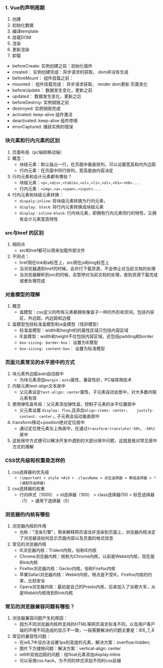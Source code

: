 ### 1. Vue的声明周期

1. 创建
2. 初始化数据
3. 编译template
4. 挂载DOM
5. 渲染
6. 更新渲染
7. 卸载

- beforeCreate: 实例创建之前：初始化插件
- created： 实例创建完成：异步请求的获取， dom并没有生成
- beforeMount： 组件挂载之前： 
- mounted： 组件挂载完成： 异步请求获取， render dom更新 页面变化
- beforeUpdate： 数据发生变化，更新之前
- updated： 数据发生变化，更新之后
- beforeDestroy: 实例销毁之前
- destroyed: 实例销毁完成
- activated: keep-alive 组件激活
- deactivated: keep-alive 组件停用
- errorCaptured: 捕获实例的错误


### 块元素和行内元素的区别

1. 页面布局（pc端和移动端）
2. 概念：
    - 块级元素：默认独占一行，在页面中垂直排列，可以设置宽高和内外边距
    - 行内元素：在页面中同行排列，宽高是由内容决定
3. 行内元素和会计元素都有哪些？
    - 块级元素：`<p>,<div>,<table>,<ul>,<li>,<ol>,<h1>~<h6>....`
    - 行内元素：`<img>,<a>,<span>,<input>....`
4. 行内元素和块级元素转换：
    - `dispaly:inline`: 将块级元素转换为行内元素，
    - `display: block`: 将行内元素转换成块级元素
    - `display：inline-block`: 行内块元素，即拥有行内元素同行的特性，又拥有会计元素宽高特性
   
### src与href 的区别

1. 相同点
    - src和href都可以用来加载外部文件
2. 不同点：
    - href用在link和a标签上，src用在js和img标签上
    - 当浏览器遇到href的时候，会并行下载资源，不会停止对当前文档的处理
    - 当浏览器解析到src的时候，会暂停对当前文档的处理，直到资源下载完成或者处理完成
   
### 对盒模型的理解

1. 概念
    - 盒模型：css定义的所有元素都拥有像盒子一样的外形和空间，包括内容区，外边距，内边距和边框
2. 盒模型包括标准盒模型和ie盒模型（怪异模型）
    - 标准盒模型：width和height的的属性区域只包括内容区域
    - IE盒模型：width和height不仅包括内容区域，还包括padding和border
    - `box-sizing: border-box`： 设置为IE模型
    - `box-sizing: content-box`： 设置为标准模型
   
### 页面元素常见的水平居中的方式

1. 块元素外边距auto自动居中
    - 为块元素添加`margin：auto`属性，兼容性好，PC端常用技术
2. 内联元素text-align文本居中
    - 父元素设定`text-align: center`属性，子元素自动会居中，对大多数内联元素有效
3. 使用弹性盒布局：父元素添加弹性盒，控制子元素的水平位置居中
    - 父元素设置 `display: flex`,且添加`align-items: center;    justify-content: center;`, 子元素会自动垂直居中
4. transform移动+position绝对定位居中
    - 通过定位使元素左上角居中，在通过`transform:translate(-50%, -50%)`居中
5. 这些居中方式便可以解决开发中遇到的大部分居中问题，这就是我对常见居中方式的理解


### CSS优先级和权重是怎样的

1. css选择器的优先级
    - `!important > style >#id > .className > 派生选择器 > 群组选择器 > *(通配符选择器)`
2. css选择器的权重
    - 行内样式（1000） > id选择器（100） > class选择器(10) > 标签选择器（1） > 通用下选择器（0）

### 浏览器的内核有哪些

1. 浏览器内核的作用
    - 也称："渲染引擎"，用来解释网页语法并渲染到页面上，浏览器内核决定了浏览器该如何显示页面内容以及页面的格式信息
2. 常见的浏览器内核
    - IE浏览器内核：Trident内核，俗称IE内核
    - Chrome浏览器内核：统称为Chrome内核，以前是Webkit内核，现在是Blink内核
    - Firefox浏览器内核：Gecko内核，俗称Firefox内核
    - 苹果Safari浏览器内核：Webkit内核，特点是不受IE。Firefox内核的约束，比较安全
    - Opera浏览器内核：最初是自己的Presto内核，后来加入了谷歌大军，从是Webkit内核改到Blink内核
   
### 常见的浏览器兼容问题有哪些？

1. 浏览器兼容问题产生的原因：
    - 因为不同浏览器内核所支持的HTML等网页语言标准不同，以及用户客户端的环境不同造成的显示不一致，一般需要解决的问题主要是：IE6,,7,,8
2. 常见的兼容性问题：
    - 在ie6,7中没办法设置1px的高度的元素，解决方案：overflow:hidden;
    - 图片下方缝隙问题：解决方案：vertical-align: center
    - ie6中双倍边距的问题：给float元素添加display:inline
    - 可以采用css hack，为不同的样式添加不同的css前缀


   
    

